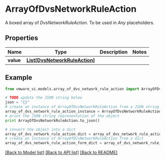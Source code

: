 # ArrayOfDvsNetworkRuleAction

A boxed array of *DvsNetworkRuleAction*. To be used in *Any* placeholders. 

## Properties
Name | Type | Description | Notes
------------ | ------------- | ------------- | -------------
**value** | [**List[DvsNetworkRuleAction]**](DvsNetworkRuleAction.md) |  | 

## Example

```python
from vmware_vi.models.array_of_dvs_network_rule_action import ArrayOfDvsNetworkRuleAction

# TODO update the JSON string below
json = "{}"
# create an instance of ArrayOfDvsNetworkRuleAction from a JSON string
array_of_dvs_network_rule_action_instance = ArrayOfDvsNetworkRuleAction.from_json(json)
# print the JSON string representation of the object
print ArrayOfDvsNetworkRuleAction.to_json()

# convert the object into a dict
array_of_dvs_network_rule_action_dict = array_of_dvs_network_rule_action_instance.to_dict()
# create an instance of ArrayOfDvsNetworkRuleAction from a dict
array_of_dvs_network_rule_action_form_dict = array_of_dvs_network_rule_action.from_dict(array_of_dvs_network_rule_action_dict)
```
[[Back to Model list]](../README.md#documentation-for-models) [[Back to API list]](../README.md#documentation-for-api-endpoints) [[Back to README]](../README.md)


